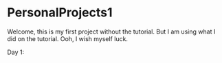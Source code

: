 # PersonalProjects1

Welcome, this is my first project without the tutorial. But I am using what I did on the tutorial. Ooh, I wish myself luck.

Day 1: 
